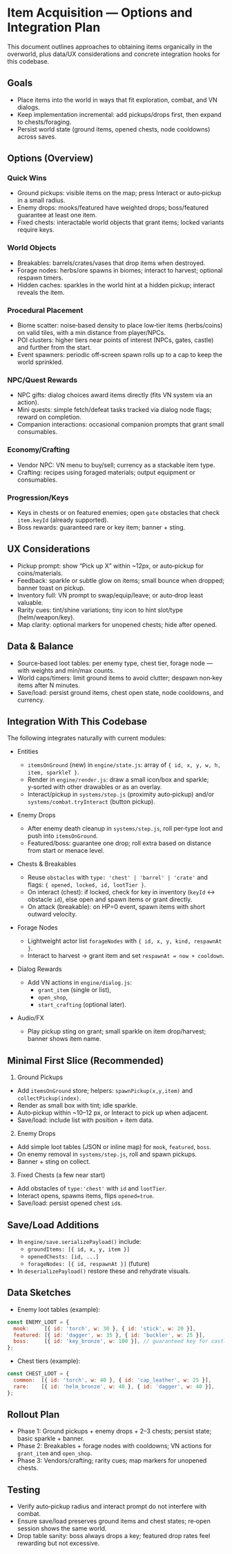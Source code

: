 # Item Acquisition — Options and Integration Plan

This document outlines approaches to obtaining items organically in the overworld, plus data/UX considerations and concrete integration hooks for this codebase.

## Goals

- Place items into the world in ways that fit exploration, combat, and VN dialogs.
- Keep implementation incremental: add pickups/drops first, then expand to chests/foraging.
- Persist world state (ground items, opened chests, node cooldowns) across saves.

## Options (Overview)

### Quick Wins
- Ground pickups: visible items on the map; press Interact or auto‑pickup in a small radius.
- Enemy drops: mooks/featured have weighted drops; boss/featured guarantee at least one item.
- Fixed chests: interactable world objects that grant items; locked variants require keys.

### World Objects
- Breakables: barrels/crates/vases that drop items when destroyed.
- Forage nodes: herbs/ore spawns in biomes; interact to harvest; optional respawn timers.
- Hidden caches: sparkles in the world hint at a hidden pickup; interact reveals the item.

### Procedural Placement
- Biome scatter: noise‑based density to place low‑tier items (herbs/coins) on valid tiles, with a min distance from player/NPCs.
- POI clusters: higher tiers near points of interest (NPCs, gates, castle) and further from the start.
- Event spawners: periodic off‑screen spawn rolls up to a cap to keep the world sprinkled.

### NPC/Quest Rewards
- NPC gifts: dialog choices award items directly (fits VN system via an action).
- Mini quests: simple fetch/defeat tasks tracked via dialog node flags; reward on completion.
- Companion interactions: occasional companion prompts that grant small consumables.

### Economy/Crafting
- Vendor NPC: VN menu to buy/sell; currency as a stackable item type.
- Crafting: recipes using foraged materials; output equipment or consumables.

### Progression/Keys
- Keys in chests or on featured enemies; open `gate` obstacles that check `item.keyId` (already supported).
- Boss rewards: guaranteed rare or key item; banner + sting.

## UX Considerations

- Pickup prompt: show “Pick up X” within ~12px, or auto‑pickup for coins/materials.
- Feedback: sparkle or subtle glow on items; small bounce when dropped; banner toast on pickup.
- Inventory full: VN prompt to swap/equip/leave; or auto‑drop least valuable.
- Rarity cues: tint/shine variations; tiny icon to hint slot/type (helm/weapon/key).
- Map clarity: optional markers for unopened chests; hide after opened.

## Data & Balance

- Source‑based loot tables: per enemy type, chest tier, forage node — with weights and min/max counts.
- World caps/timers: limit ground items to avoid clutter; despawn non‑key items after N minutes.
- Save/load: persist ground items, chest open state, node cooldowns, and currency.

## Integration With This Codebase

The following integrates naturally with current modules:

- Entities
  - `itemsOnGround` (new) in `engine/state.js`: array of `{ id, x, y, w, h, item, sparkleT }`.
  - Render in `engine/render.js`: draw a small icon/box and sparkle; y‑sorted with other drawables or as an overlay.
  - Interact/pickup in `systems/step.js` (proximity auto‑pickup) and/or `systems/combat.tryInteract` (button pickup).

- Enemy Drops
  - After enemy death cleanup in `systems/step.js`, roll per‑type loot and push into `itemsOnGround`.
  - Featured/boss: guarantee one drop; roll extra based on distance from start or menace level.

- Chests & Breakables
  - Reuse `obstacles` with `type: 'chest' | 'barrel' | 'crate'` and flags: `{ opened, locked, id, lootTier }`.
  - On interact (chest): if locked, check for key in inventory (`keyId` ↔ obstacle `id`), else open and spawn items or grant directly.
  - On attack (breakable): on HP=0 event, spawn items with short outward velocity.

- Forage Nodes
  - Lightweight actor list `forageNodes` with `{ id, x, y, kind, respawnAt }`.
  - Interact to harvest → grant item and set `respawnAt = now + cooldown`.

- Dialog Rewards
  - Add VN actions in `engine/dialog.js`:
    - `grant_item` (single or list),
    - `open_shop`,
    - `start_crafting` (optional later).

- Audio/FX
  - Play pickup sting on grant; small sparkle on item drop/harvest; banner shows item name.

## Minimal First Slice (Recommended)

1) Ground Pickups
- Add `itemsOnGround` store; helpers: `spawnPickup(x,y,item)` and `collectPickup(index)`.
- Render as small box with tint; idle sparkle.
- Auto‑pickup within ~10–12 px, or Interact to pick up when adjacent.
- Save/load: include list with position + item data.

2) Enemy Drops
- Add simple loot tables (JSON or inline map) for `mook`, `featured`, `boss`.
- On enemy removal in `systems/step.js`, roll and spawn pickups.
- Banner + sting on collect.

3) Fixed Chests (a few near start)
- Add obstacles of `type:'chest'` with `id` and `lootTier`.
- Interact opens, spawns items, flips `opened=true`.
- Save/load: persist opened chest `id`s.

## Save/Load Additions

- In `engine/save.serializePayload()` include:
  - `groundItems: [{ id, x, y, item }]`
  - `openedChests: [id, ...]`
  - `forageNodes: [{ id, respawnAt }]` (future)
- In `deserializePayload()` restore these and rehydrate visuals.

## Data Sketches

- Enemy loot tables (example):
```js
const ENEMY_LOOT = {
  mook:     [{ id: 'torch', w: 30 }, { id: 'stick', w: 20 }],
  featured: [{ id: 'dagger', w: 35 }, { id: 'buckler', w: 25 }],
  boss:     [{ id: 'key_bronze', w: 100 }], // guaranteed key for castle gate
};
```
- Chest tiers (example):
```js
const CHEST_LOOT = {
  common:  [{ id: 'torch', w: 40 }, { id: 'cap_leather', w: 25 }],
  rare:    [{ id: 'helm_bronze', w: 40 }, { id: 'dagger', w: 40 }],
};
```

## Rollout Plan

- Phase 1: Ground pickups + enemy drops + 2–3 chests; persist state; basic sparkle + banner.
- Phase 2: Breakables + forage nodes with cooldowns; VN actions for `grant_item` and `open_shop`.
- Phase 3: Vendors/crafting; rarity cues; map markers for unopened chests.

## Testing

- Verify auto‑pickup radius and interact prompt do not interfere with combat.
- Ensure save/load preserves ground items and chest states; re‑open session shows the same world.
- Drop table sanity: boss always drops a key; featured drop rates feel rewarding but not excessive.

